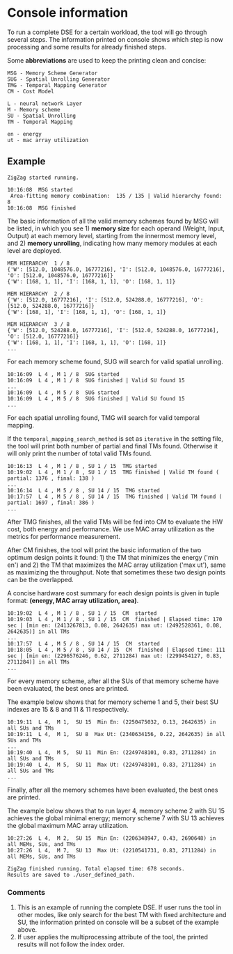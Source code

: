 # Console information

To run a complete DSE for a certain workload, the tool will go through
several steps. The information printed on console shows which step is
now processing and some results for already finished steps.

Some **abbreviations** are used to keep the printing clean and concise:


```
MSG - Memory Scheme Generator
SUG - Spatial Unrolling Generator
TMG - Temporal Mapping Generator
CM - Cost Model

L - neural network Layer
M - Memory scheme
SU - Spatial Unrolling
TM - Temporal Mapping

en - energy
ut - mac array utilization
```

## Example
```
ZigZag started running.
```
```
10:16:08  MSG started
 Area-fitting memory combination:  135 / 135 | Valid hierarchy found:  8
10:16:08  MSG finished
```

The basic information of all the valid memory schemes found by MSG will
be listed, in which you see 1) **memory size** for each operand (Weight,
Input, Output) at each memory level, starting from the innermost memory
level, and 2) **memory unrolling**, indicating how many memory modules
at each level are deployed.
```
MEM HIERARCHY  1 / 8
{'W': [512.0, 1048576.0, 16777216], 'I': [512.0, 1048576.0, 16777216], 'O': [512.0, 1048576.0, 16777216]}
{'W': [168, 1, 1], 'I': [168, 1, 1], 'O': [168, 1, 1]}

MEM HIERARCHY  2 / 8
{'W': [512.0, 16777216], 'I': [512.0, 524288.0, 16777216], 'O': [512.0, 524288.0, 16777216]}
{'W': [168, 1], 'I': [168, 1, 1], 'O': [168, 1, 1]}

MEM HIERARCHY  3 / 8
{'W': [512.0, 524288.0, 16777216], 'I': [512.0, 524288.0, 16777216], 'O': [512.0, 16777216]}
{'W': [168, 1, 1], 'I': [168, 1, 1], 'O': [168, 1]}
...
```

For each memory scheme found, SUG will search for valid spatial
unrolling.

```
10:16:09  L 4 , M 1 / 8  SUG started
10:16:09  L 4 , M 1 / 8  SUG finished | Valid SU found 15
...
10:16:09  L 4 , M 5 / 8  SUG started
10:16:09  L 4 , M 5 / 8  SUG finished | Valid SU found 15
...
```

For each spatial unrolling found, TMG will search for valid temporal mapping.

If the ```temporal_mapping_search_method``` is set as ```iterative``` in
the setting file, the tool will print both number of partial and
final TMs found. Otherwise it will only print the number of total valid TMs found.

```
10:16:13  L 4 , M 1 / 8 , SU 1 / 15  TMG started
10:19:02  L 4 , M 1 / 8 , SU 1 / 15  TMG finished | Valid TM found ( partial: 1376 , final: 138 )
...
10:16:14  L 4 , M 5 / 8 , SU 14 / 15  TMG started
10:17:57  L 4 , M 5 / 8 , SU 14 / 15  TMG finished | Valid TM found ( partial: 1697 , final: 386 )
...
```

After TMG finishes, all the valid TMs will be fed into CM to
evaluate the HW cost, both energy and performance. We use MAC array
utilization as the metrics for performance measurement.

After CM finishes, the tool will print the basic information of the two
optimum design points it found: 1) the TM that minimizes the energy
('min en') and 2) the TM that maximizes the MAC array utilization ('max
ut'), same as maximizing the throughput. Note that sometimes these two
design points can be the overlapped.

A concise hardware cost summary for each design points is given in
tuple format: **(energy, MAC array utilization, area)**.
```
10:19:02  L 4 , M 1 / 8 , SU 1 / 15  CM  started
10:19:03  L 4 , M 1 / 8 , SU 1 / 15  CM  finished | Elapsed time: 170 sec | [min en: (2413267813, 0.08, 2642635) max ut: (2492528361, 0.08, 2642635)] in all TMs
...
10:17:57  L 4 , M 5 / 8 , SU 14 / 15  CM  started
10:18:05  L 4 , M 5 / 8 , SU 14 / 15  CM  finished | Elapsed time: 111 sec | [min en: (2296576246, 0.62, 2711284) max ut: (2299454127, 0.83, 2711284)] in all TMs
...
```

For every memory scheme, after all the SUs of that memory scheme have
been evaluated, the best ones are printed.

The example below shows that for memory scheme 1 and 5, their best SU
indexes are 15 & 8 and 11 & 11 respectively.

```
10:19:11  L 4,  M 1,  SU 15  Min En: (2250475032, 0.13, 2642635) in all SUs and TMs
10:19:11  L 4,  M 1,  SU 8  Max Ut: (2340634156, 0.22, 2642635) in all SUs and TMs
...
10:19:40  L 4,  M 5,  SU 11  Min En: (2249748101, 0.83, 2711284) in all SUs and TMs
10:19:40  L 4,  M 5,  SU 11  Max Ut: (2249748101, 0.83, 2711284) in all SUs and TMs
...
```

Finally, after all the memory schemes have been evaluated, the best ones are printed.

The example below shows that to run layer 4, memory scheme 2 with SU 15
achieves the global minimal energy; memory scheme 7 with SU 13 achieves
the global maximum MAC array utilization.

```
10:27:26  L 4,  M 2,  SU 15  Min En: (2206348947, 0.43, 2690648) in all MEMs, SUs, and TMs
10:27:26  L 4,  M 7,  SU 13  Max Ut: (2210541731, 0.83, 2711284) in all MEMs, SUs, and TMs
```

```
ZigZag finished running. Total elapsed time: 678 seconds.
Results are saved to ./user_defined_path.
```

### Comments
1. This is an example of running the complete DSE. If user runs the tool
   in other modes, like only search for the best TM with fixed
   architecture and SU, the information printed on console will be a
   subset of the example above.
2. If user applies the multiprocessing attribute of the tool, the
   printed results will not follow the index order.
